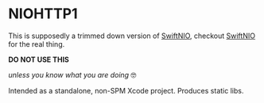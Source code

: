 # NIOHTTP1

This is supposedly a trimmed down version of 
[SwiftNIO](https://github.com/apple/swift-nio),
checkout 
[SwiftNIO](https://github.com/apple/swift-nio) for the real thing.

**DO NOT USE THIS**

_unless you know what you are doing_ 🤓

Intended as a standalone, non-SPM Xcode project. Produces static libs.
